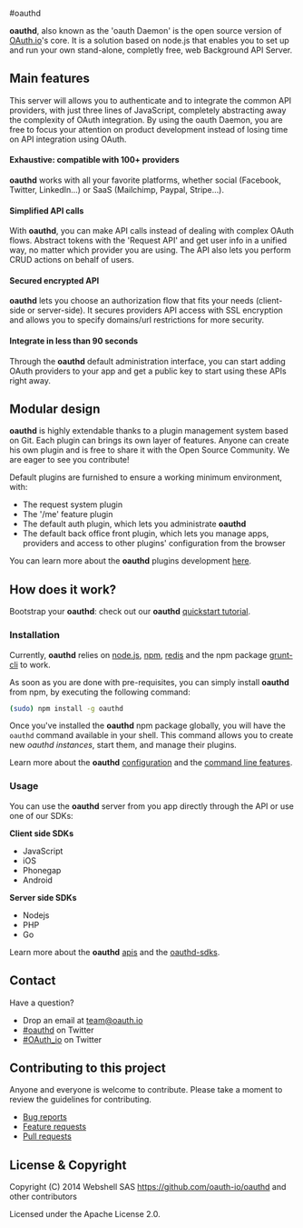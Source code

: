 #oauthd

**oauthd**, also known as the 'oauth Daemon' is the open source version of 
[OAuth.io](https://oauth.io)'s core. It is a solution based on node.js that enables you to set 
up and run your own stand-alone, completly free, web Background API Server. 

## Main features

This server will allows you to authenticate and to integrate the common API 
providers, with just three lines of JavaScript, completely abstracting away 
the complexity of OAuth integration. 
By using the oauth Daemon, you are free to focus your attention on product 
development instead of losing time on API integration using OAuth. 

#### Exhaustive: compatible with 100+ providers
**oauthd** works with all your favorite platforms, whether social (Facebook, 
Twitter, LinkedIn...) or SaaS (Mailchimp, Paypal, Stripe...). 
#### Simplified API calls
With **oauthd**, you can make API calls instead of dealing with complex OAuth flows. 
Abstract tokens with the 'Request API' and get user info in a unified way, 
no matter which provider you are using. The API also lets you perform CRUD 
actions on behalf of users.
#### Secured encrypted API
**oauthd** lets you choose an authorization flow that fits your needs (client-side 
or server-side). It secures providers API access with SSL encryption and allows 
you to specify domains/url restrictions for more security. 
#### Integrate in less than 90 seconds
Through the **oauthd** default administration interface, you can start adding OAuth 
providers to your app and  get a public key to start using these APIs 
right away.

## Modular design

**oauthd** is highly extendable thanks to a plugin management system based on Git. 
Each plugin can brings its own layer of features. 
Anyone can create his own plugin and is free to share it with the Open Source Community. 
We are eager to see you contribute!

Default plugins are furnished to ensure a working minimum environment, with:
- The request system plugin
- The '/me' feature plugin
- The default auth plugin, which lets you administrate **oauthd**
- The default back office front plugin, which lets you manage apps, providers and access to other plugins' configuration from the browser

You can learn more about the **oauthd** plugins development
[here](https://github/...).

## How does it work?

Bootstrap your **oauthd**: check out our **oauthd** [quickstart tutorial](https://github/...).

### Installation

Currently, **oauthd** relies on [node.js](http://nodejs.org/), [npm](https://www.npmjs.org/), [redis](http://redis.io/) and the npm package [grunt-cli](https://www.npmjs.org/package/grunt-cli) to work.

As soon as you are done with pre-requisites, you can simply install **oauthd** from npm, by executing the following command:

```sh
(sudo) npm install -g oauthd
```

Once you've installed the **oauthd** npm package globally, you will have the 
`oauthd` command available in your shell. This command allows you to create 
new *oauthd instances*, start them, and manage their plugins.

Learn more about the **oauthd** 
[configuration](https://github/...) and the 
[command line features](https://github/...).

### Usage

You can use the **oauthd** server from you app directly through the API or use one
of our SDKs:

**Client side SDKs**
- JavaScript
- iOS
- Phonegap
- Android

**Server side SDKs**
- Nodejs
- PHP
- Go

Learn more about the **oauthd** 
[apis](https://github/...) and the 
[oauthd-sdks](https://github/...).

## Contact

Have a question?

- Drop an email at team@oauth.io
- [#oauthd](https://twitter.com/oauthd) on Twitter
- [#OAuth_io](https://twitter.com/OAuth_io) on Twitter

## Contributing to this project

Anyone and everyone is welcome to contribute. Please take a moment to review the guidelines for contributing.

- [Bug reports](https://github/...)
- [Feature requests](https://github/...)
- [Pull requests](https://github/...)

## License & Copyright

Copyright (C) 2014 Webshell SAS 
https://github.com/oauth-io/oauthd and other contributors

Licensed under the Apache License 2.0.